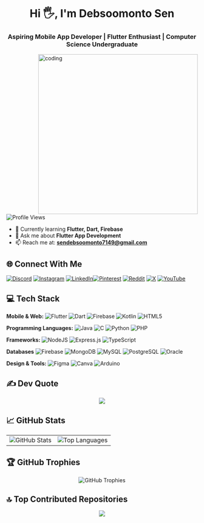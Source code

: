 <h1 align="center">Hi 🖐, I'm Debsoomonto Sen</h1>
<h3 align="center">Aspiring Mobile App Developer | Flutter Enthusiast | Computer Science Undergraduate</h3>

<img align="right" alt="coding" width="420" src="https://media1.giphy.com/media/zhYSVCirREeIZtONCI/giphy.gif?cid=6c09b952kxmlqpdifxylmprqwebxbt4r472d2llul3t8acoi&ep=v1_internal_gif_by_id&rid=giphy.gif&ct=s">

<p align="left"> <img src="https://komarev.com/ghpvc/?username=dbsmsen&label=Profile%20Views&color=0e75b6&style=flat" alt="Profile Views" /> </p>

- 🌱 Currently learning **Flutter, Dart, Firebase**
- 💬 Ask me about **Flutter App Development**
- 📫 Reach me at: **sendebsoomonto7149@gmail.com**


## 🌐 Connect With Me
                                                                                            
[![Discord](https://img.shields.io/badge/Discord-%237289DA.svg?logo=discord&logoColor=white)](https://discord.gg/dbsm_13) [![Instagram](https://img.shields.io/badge/Instagram-%23E4405F.svg?logo=Instagram&logoColor=white)](https://instagram.com/_dbsm.in) [![LinkedIn](https://img.shields.io/badge/LinkedIn-%230077B5.svg?logo=linkedin&logoColor=white)](https://linkedin.com/in/debsoomonto-sen)[![Pinterest](https://img.shields.io/badge/Pinterest-%23E60023.svg?logo=Pinterest&logoColor=white)](https://pin.it/4vcWzfMxo) [![Reddit](https://img.shields.io/badge/Reddit-%23FF4500.svg?logo=Reddit&logoColor=white)](https://www.reddit.com/u/Wild_Ad_4056) [![X](https://img.shields.io/badge/X-%23000000.svg?logo=X&logoColor=white)](https://x.com/notdbsm) [![YouTube](https://img.shields.io/badge/YouTube-%23FF0000.svg?logo=YouTube&logoColor=white)](https://youtube.com/@yt_debsen)<br>


## 💻 Tech Stack

**Mobile & Web:**  ![Flutter](https://img.shields.io/badge/Flutter-%2302569B.svg?style=flat\&logo=Flutter\&logoColor=white) ![Dart](https://img.shields.io/badge/Dart-%230175C2.svg?style=flat\&logo=Dart\&logoColor=white) ![Firebase](https://img.shields.io/badge/Firebase-ffca28?style=flat\&logo=firebase\&logoColor=black) ![Kotlin](https://img.shields.io/badge/Kotlin-%237F52FF.svg?style=flat\&logo=kotlin\&logoColor=white) ![HTML5](https://img.shields.io/badge/HTML5-%23E34F26.svg?style=flat\&logo=html5\&logoColor=white)

**Programming Languages:**  ![Java](https://img.shields.io/badge/Java-%23ED8B00.svg?style=flat\&logo=openjdk\&logoColor=white) ![C](https://img.shields.io/badge/C-%2300599C.svg?style=flat\&logo=c\&logoColor=white) ![Python](https://img.shields.io/badge/Python-3670A0?style=flat\&logo=python\&logoColor=ffdd54) ![PHP](https://img.shields.io/badge/PHP-%23777BB4.svg?style=flat\&logo=php\&logoColor=white)

**Frameworks:**  ![NodeJS](https://img.shields.io/badge/Node.js-6DA55F?style=flat\&logo=node.js\&logoColor=white) ![Express.js](https://img.shields.io/badge/Express.js-%23404d59.svg?style=flat\&logo=express\&logoColor=%2361DAFB) ![TypeScript](https://img.shields.io/badge/TypeScript-%23007ACC.svg?style=flat\&logo=typescript\&logoColor=white)

**Databases**  ![Firebase](https://img.shields.io/badge/Firebase-ffca28?style=flat\&logo=firebase\&logoColor=black) ![MongoDB](https://img.shields.io/badge/MongoDB-%234ea94b.svg?style=flat\&logo=mongodb\&logoColor=white) ![MySQL](https://img.shields.io/badge/MySQL-4479A1.svg?style=flat\&logo=mysql\&logoColor=white) ![PostgreSQL](https://img.shields.io/badge/Postgres-%23316192.svg?style=flat\&logo=postgresql\&logoColor=white) ![Oracle](https://img.shields.io/badge/Oracle-F80000?style=flat\&logo=oracle\&logoColor=white)

**Design & Tools:**  ![Figma](https://img.shields.io/badge/Figma-%23F24E1E.svg?style=flat\&logo=figma\&logoColor=white) ![Canva](https://img.shields.io/badge/Canva-%2300C4CC.svg?style=flat\&logo=Canva\&logoColor=white) ![Arduino](https://img.shields.io/badge/Arduino-00979D.svg?style=flat\&logo=Arduino\&logoColor=white)


## ✍️ Dev Quote

<div align="center">
  <img src="https://quotes-github-readme.vercel.app/api?type=horizontal&theme=radical" />
</div>


## 📈 GitHub Stats

<div align="center">
  <table>
    <tr>
      <td>
        <img src="https://github-readme-stats.vercel.app/api?username=dbsmsen&theme=radical&hide_border=false&include_all_commits=true&count_private=true" alt="GitHub Stats" />
      </td>
      <td>
        <img src="https://github-readme-stats.vercel.app/api/top-langs/?username=dbsmsen&theme=radical&hide_border=false&layout=compact" alt="Top Languages" />
      </td>
    </tr>
  </table>
</div>


## 🏆 GitHub Trophies

<div align="center">
  <img src="https://github-profile-trophy.vercel.app/?username=dbsmsen&theme=radical&no-frame=true&margin-w=4" alt="GitHub Trophies" />
</div>


## 🔝 Top Contributed Repositories

<div align="center">
  <img src="https://github-contributor-stats.vercel.app/api?username=dbsmsen&limit=5&theme=radical&combine_all_yearly_contributions=true" />
</div>
